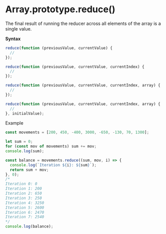 # Array.prototype.reduce()

The final result of running the reducer across all elements of the array is a single value.

**Syntax**

```js
reduce(function (previousValue, currentValue) {
  //
});

reduce(function (previousValue, currentValue, currentIndex) {
  //
});

reduce(function (previousValue, currentValue, currentIndex, array) {
  //
});

reduce(function (previousValue, currentValue, currentIndex, array) {
  //
}, initialValue);
```

Example

```js
const movements = [200, 450, -400, 3000, -650, -130, 70, 1300];

let sum = 0;
for (const mov of movements) sum += mov;
console.log(sum);

const balance = movements.reduce((sum, mov, i) => {
  console.log(`Iteration ${i}: ${sum}`);
  return sum + mov;
}, 0);
/*
Iteration 0: 0
Iteration 1: 200
Iteration 2: 650
Iteration 3: 250
Iteration 4: 3250
Iteration 5: 2600
Iteration 6: 2470
Iteration 7: 2540
*/
console.log(balance);
```
